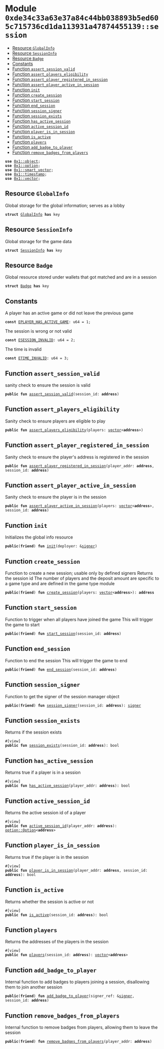 
<a id="0xde34c33a63e37a84c44bb038893b5ed605c715736cd1da113931a47874455139_session"></a>

# Module `0xde34c33a63e37a84c44bb038893b5ed605c715736cd1da113931a47874455139::session`



-  [Resource `GlobalInfo`](#0xde34c33a63e37a84c44bb038893b5ed605c715736cd1da113931a47874455139_session_GlobalInfo)
-  [Resource `SessionInfo`](#0xde34c33a63e37a84c44bb038893b5ed605c715736cd1da113931a47874455139_session_SessionInfo)
-  [Resource `Badge`](#0xde34c33a63e37a84c44bb038893b5ed605c715736cd1da113931a47874455139_session_Badge)
-  [Constants](#@Constants_0)
-  [Function `assert_session_valid`](#0xde34c33a63e37a84c44bb038893b5ed605c715736cd1da113931a47874455139_session_assert_session_valid)
-  [Function `assert_players_eligibility`](#0xde34c33a63e37a84c44bb038893b5ed605c715736cd1da113931a47874455139_session_assert_players_eligibility)
-  [Function `assert_player_registered_in_session`](#0xde34c33a63e37a84c44bb038893b5ed605c715736cd1da113931a47874455139_session_assert_player_registered_in_session)
-  [Function `assert_player_active_in_session`](#0xde34c33a63e37a84c44bb038893b5ed605c715736cd1da113931a47874455139_session_assert_player_active_in_session)
-  [Function `init`](#0xde34c33a63e37a84c44bb038893b5ed605c715736cd1da113931a47874455139_session_init)
-  [Function `create_session`](#0xde34c33a63e37a84c44bb038893b5ed605c715736cd1da113931a47874455139_session_create_session)
-  [Function `start_session`](#0xde34c33a63e37a84c44bb038893b5ed605c715736cd1da113931a47874455139_session_start_session)
-  [Function `end_session`](#0xde34c33a63e37a84c44bb038893b5ed605c715736cd1da113931a47874455139_session_end_session)
-  [Function `session_signer`](#0xde34c33a63e37a84c44bb038893b5ed605c715736cd1da113931a47874455139_session_session_signer)
-  [Function `session_exists`](#0xde34c33a63e37a84c44bb038893b5ed605c715736cd1da113931a47874455139_session_session_exists)
-  [Function `has_active_session`](#0xde34c33a63e37a84c44bb038893b5ed605c715736cd1da113931a47874455139_session_has_active_session)
-  [Function `active_session_id`](#0xde34c33a63e37a84c44bb038893b5ed605c715736cd1da113931a47874455139_session_active_session_id)
-  [Function `player_is_in_session`](#0xde34c33a63e37a84c44bb038893b5ed605c715736cd1da113931a47874455139_session_player_is_in_session)
-  [Function `is_active`](#0xde34c33a63e37a84c44bb038893b5ed605c715736cd1da113931a47874455139_session_is_active)
-  [Function `players`](#0xde34c33a63e37a84c44bb038893b5ed605c715736cd1da113931a47874455139_session_players)
-  [Function `add_badge_to_player`](#0xde34c33a63e37a84c44bb038893b5ed605c715736cd1da113931a47874455139_session_add_badge_to_player)
-  [Function `remove_badges_from_players`](#0xde34c33a63e37a84c44bb038893b5ed605c715736cd1da113931a47874455139_session_remove_badges_from_players)


<pre><code><b>use</b> <a href="">0x1::object</a>;
<b>use</b> <a href="">0x1::option</a>;
<b>use</b> <a href="">0x1::smart_vector</a>;
<b>use</b> <a href="">0x1::timestamp</a>;
<b>use</b> <a href="">0x1::vector</a>;
</code></pre>



<a id="0xde34c33a63e37a84c44bb038893b5ed605c715736cd1da113931a47874455139_session_GlobalInfo"></a>

## Resource `GlobalInfo`

Global storage for the global information; serves as a lobby


<pre><code><b>struct</b> <a href="session.md#0xde34c33a63e37a84c44bb038893b5ed605c715736cd1da113931a47874455139_session_GlobalInfo">GlobalInfo</a> <b>has</b> key
</code></pre>



<a id="0xde34c33a63e37a84c44bb038893b5ed605c715736cd1da113931a47874455139_session_SessionInfo"></a>

## Resource `SessionInfo`

Global storage for the game data


<pre><code><b>struct</b> <a href="session.md#0xde34c33a63e37a84c44bb038893b5ed605c715736cd1da113931a47874455139_session_SessionInfo">SessionInfo</a> <b>has</b> key
</code></pre>



<a id="0xde34c33a63e37a84c44bb038893b5ed605c715736cd1da113931a47874455139_session_Badge"></a>

## Resource `Badge`

Global resource stored under wallets that got matched and are in a session


<pre><code><b>struct</b> <a href="session.md#0xde34c33a63e37a84c44bb038893b5ed605c715736cd1da113931a47874455139_session_Badge">Badge</a> <b>has</b> key
</code></pre>



<a id="@Constants_0"></a>

## Constants


<a id="0xde34c33a63e37a84c44bb038893b5ed605c715736cd1da113931a47874455139_session_EPLAYER_HAS_ACTIVE_GAME"></a>

A player has an active game or did not leave the previous game


<pre><code><b>const</b> <a href="session.md#0xde34c33a63e37a84c44bb038893b5ed605c715736cd1da113931a47874455139_session_EPLAYER_HAS_ACTIVE_GAME">EPLAYER_HAS_ACTIVE_GAME</a>: u64 = 1;
</code></pre>



<a id="0xde34c33a63e37a84c44bb038893b5ed605c715736cd1da113931a47874455139_session_ESESSION_INVALID"></a>

The session is wrong or not valid


<pre><code><b>const</b> <a href="session.md#0xde34c33a63e37a84c44bb038893b5ed605c715736cd1da113931a47874455139_session_ESESSION_INVALID">ESESSION_INVALID</a>: u64 = 2;
</code></pre>



<a id="0xde34c33a63e37a84c44bb038893b5ed605c715736cd1da113931a47874455139_session_ETIME_INVALID"></a>

The time is invalid


<pre><code><b>const</b> <a href="session.md#0xde34c33a63e37a84c44bb038893b5ed605c715736cd1da113931a47874455139_session_ETIME_INVALID">ETIME_INVALID</a>: u64 = 3;
</code></pre>



<a id="0xde34c33a63e37a84c44bb038893b5ed605c715736cd1da113931a47874455139_session_assert_session_valid"></a>

## Function `assert_session_valid`

sanity check to ensure the session is valid


<pre><code><b>public</b> <b>fun</b> <a href="session.md#0xde34c33a63e37a84c44bb038893b5ed605c715736cd1da113931a47874455139_session_assert_session_valid">assert_session_valid</a>(session_id: <b>address</b>)
</code></pre>



<a id="0xde34c33a63e37a84c44bb038893b5ed605c715736cd1da113931a47874455139_session_assert_players_eligibility"></a>

## Function `assert_players_eligibility`

Sanity check to ensure players are eligible to play


<pre><code><b>public</b> <b>fun</b> <a href="session.md#0xde34c33a63e37a84c44bb038893b5ed605c715736cd1da113931a47874455139_session_assert_players_eligibility">assert_players_eligibility</a>(players: <a href="">vector</a>&lt;<b>address</b>&gt;)
</code></pre>



<a id="0xde34c33a63e37a84c44bb038893b5ed605c715736cd1da113931a47874455139_session_assert_player_registered_in_session"></a>

## Function `assert_player_registered_in_session`

Sanity check to ensure the player's address is registered in the session


<pre><code><b>public</b> <b>fun</b> <a href="session.md#0xde34c33a63e37a84c44bb038893b5ed605c715736cd1da113931a47874455139_session_assert_player_registered_in_session">assert_player_registered_in_session</a>(player_addr: <b>address</b>, session_id: <b>address</b>)
</code></pre>



<a id="0xde34c33a63e37a84c44bb038893b5ed605c715736cd1da113931a47874455139_session_assert_player_active_in_session"></a>

## Function `assert_player_active_in_session`

Sanity check to ensure the player is in the session


<pre><code><b>public</b> <b>fun</b> <a href="session.md#0xde34c33a63e37a84c44bb038893b5ed605c715736cd1da113931a47874455139_session_assert_player_active_in_session">assert_player_active_in_session</a>(players: <a href="">vector</a>&lt;<b>address</b>&gt;, session_id: <b>address</b>)
</code></pre>



<a id="0xde34c33a63e37a84c44bb038893b5ed605c715736cd1da113931a47874455139_session_init"></a>

## Function `init`

Initializes the global info resource


<pre><code><b>public</b>(<b>friend</b>) <b>fun</b> <a href="session.md#0xde34c33a63e37a84c44bb038893b5ed605c715736cd1da113931a47874455139_session_init">init</a>(deployer: &<a href="">signer</a>)
</code></pre>



<a id="0xde34c33a63e37a84c44bb038893b5ed605c715736cd1da113931a47874455139_session_create_session"></a>

## Function `create_session`

Function to create a new session; usable only by defined signers
Returns the session id
The number of players and the deposit amount are specific to a game type and are defined in the game type module


<pre><code><b>public</b>(<b>friend</b>) <b>fun</b> <a href="session.md#0xde34c33a63e37a84c44bb038893b5ed605c715736cd1da113931a47874455139_session_create_session">create_session</a>(players: <a href="">vector</a>&lt;<b>address</b>&gt;): <b>address</b>
</code></pre>



<a id="0xde34c33a63e37a84c44bb038893b5ed605c715736cd1da113931a47874455139_session_start_session"></a>

## Function `start_session`

Function to trigger when all players have joined the game
This will trigger the game to start


<pre><code><b>public</b>(<b>friend</b>) <b>fun</b> <a href="session.md#0xde34c33a63e37a84c44bb038893b5ed605c715736cd1da113931a47874455139_session_start_session">start_session</a>(session_id: <b>address</b>)
</code></pre>



<a id="0xde34c33a63e37a84c44bb038893b5ed605c715736cd1da113931a47874455139_session_end_session"></a>

## Function `end_session`

Function to end the session
This will trigger the game to end


<pre><code><b>public</b>(<b>friend</b>) <b>fun</b> <a href="session.md#0xde34c33a63e37a84c44bb038893b5ed605c715736cd1da113931a47874455139_session_end_session">end_session</a>(session_id: <b>address</b>)
</code></pre>



<a id="0xde34c33a63e37a84c44bb038893b5ed605c715736cd1da113931a47874455139_session_session_signer"></a>

## Function `session_signer`

Function to get the signer of the session manager object


<pre><code><b>public</b>(<b>friend</b>) <b>fun</b> <a href="session.md#0xde34c33a63e37a84c44bb038893b5ed605c715736cd1da113931a47874455139_session_session_signer">session_signer</a>(session_id: <b>address</b>): <a href="">signer</a>
</code></pre>



<a id="0xde34c33a63e37a84c44bb038893b5ed605c715736cd1da113931a47874455139_session_session_exists"></a>

## Function `session_exists`

Returns if the session exists


<pre><code>#[view]
<b>public</b> <b>fun</b> <a href="session.md#0xde34c33a63e37a84c44bb038893b5ed605c715736cd1da113931a47874455139_session_session_exists">session_exists</a>(session_id: <b>address</b>): bool
</code></pre>



<a id="0xde34c33a63e37a84c44bb038893b5ed605c715736cd1da113931a47874455139_session_has_active_session"></a>

## Function `has_active_session`

Returns true if a player is in a session


<pre><code>#[view]
<b>public</b> <b>fun</b> <a href="session.md#0xde34c33a63e37a84c44bb038893b5ed605c715736cd1da113931a47874455139_session_has_active_session">has_active_session</a>(player_addr: <b>address</b>): bool
</code></pre>



<a id="0xde34c33a63e37a84c44bb038893b5ed605c715736cd1da113931a47874455139_session_active_session_id"></a>

## Function `active_session_id`

Returns the active session id of a player


<pre><code>#[view]
<b>public</b> <b>fun</b> <a href="session.md#0xde34c33a63e37a84c44bb038893b5ed605c715736cd1da113931a47874455139_session_active_session_id">active_session_id</a>(player_addr: <b>address</b>): <a href="_Option">option::Option</a>&lt;<b>address</b>&gt;
</code></pre>



<a id="0xde34c33a63e37a84c44bb038893b5ed605c715736cd1da113931a47874455139_session_player_is_in_session"></a>

## Function `player_is_in_session`

Returns true if the player is in the session


<pre><code>#[view]
<b>public</b> <b>fun</b> <a href="session.md#0xde34c33a63e37a84c44bb038893b5ed605c715736cd1da113931a47874455139_session_player_is_in_session">player_is_in_session</a>(player_addr: <b>address</b>, session_id: <b>address</b>): bool
</code></pre>



<a id="0xde34c33a63e37a84c44bb038893b5ed605c715736cd1da113931a47874455139_session_is_active"></a>

## Function `is_active`

Returns whether the session is active or not


<pre><code>#[view]
<b>public</b> <b>fun</b> <a href="session.md#0xde34c33a63e37a84c44bb038893b5ed605c715736cd1da113931a47874455139_session_is_active">is_active</a>(session_id: <b>address</b>): bool
</code></pre>



<a id="0xde34c33a63e37a84c44bb038893b5ed605c715736cd1da113931a47874455139_session_players"></a>

## Function `players`

Returns the addresses of the players in the session


<pre><code>#[view]
<b>public</b> <b>fun</b> <a href="session.md#0xde34c33a63e37a84c44bb038893b5ed605c715736cd1da113931a47874455139_session_players">players</a>(session_id: <b>address</b>): <a href="">vector</a>&lt;<b>address</b>&gt;
</code></pre>



<a id="0xde34c33a63e37a84c44bb038893b5ed605c715736cd1da113931a47874455139_session_add_badge_to_player"></a>

## Function `add_badge_to_player`

Internal function to add badges to players joining a session, disallowing them to join another session


<pre><code><b>public</b>(<b>friend</b>) <b>fun</b> <a href="session.md#0xde34c33a63e37a84c44bb038893b5ed605c715736cd1da113931a47874455139_session_add_badge_to_player">add_badge_to_player</a>(signer_ref: &<a href="">signer</a>, session_id: <b>address</b>)
</code></pre>



<a id="0xde34c33a63e37a84c44bb038893b5ed605c715736cd1da113931a47874455139_session_remove_badges_from_players"></a>

## Function `remove_badges_from_players`

Internal function to remove badges from players, allowing them to leave the session


<pre><code><b>public</b>(<b>friend</b>) <b>fun</b> <a href="session.md#0xde34c33a63e37a84c44bb038893b5ed605c715736cd1da113931a47874455139_session_remove_badges_from_players">remove_badges_from_players</a>(player_addr: <b>address</b>)
</code></pre>
